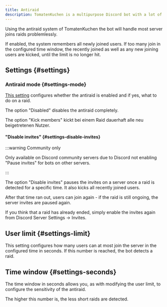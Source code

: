 ```yaml
---
title: Antiraid
description: TomatenKuchen is a multipurpose Discord bot with a lot of features for your server. The antiraid system can easily detect and prevent most join raids.
---
```


Using the antiraid system of TomatenKuchen the bot will handle most server joins raids problemlessly.

If enabled, the system remembers all newly joined users.
If too many join in the configured time window, the recently joined as well as any new joiníng users are kicked, until the limit is no longer hit.

## Settings {#settings}

### Antiraid mode {#settings-mode}

[This setting](https://tomatenkuchen.com/dashboard/settings#antiraidMode) configures whether the antiraid is enabled and if yes, what to do on a raid.

The option "Disabled" disables the antiraid completely.

The option "Kick members" kickt bei einem Raid dauerhaft alle neu beigetretenen Nutzer.

#### "Disable invites" {#settings-disable-invites}

:::warning Community only

Only available on Discord community servers due to Discord not enabling "Pause invites" for bots on other servers.

:::

The option "Disable invites" pauses the invites on a server once a raid is detected for a specific time.
It also kicks all recently joined users.

After that time ran out, users can join again - if the raid is still ongoing, the server invites are paused again.

If you think that a raid has already ended, simply enable the invites again from Discord Server Settings -> Invites.

## User limit {#settings-limit}

This setting configures how many users can at most join the server in the configured time in seconds.
If this number is reached, the bot detects a raid.

## Time window {#settings-seconds}

The time window in seconds allows you, as with modifying the user limit, to configure the sensitivity of the antiraid.

The higher this number is, the less short raids are detected.

